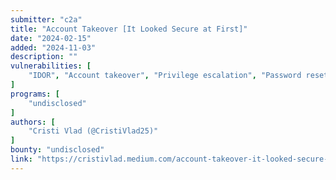 ```yaml
---
submitter: "c2a"
title: "Account Takeover [It Looked Secure at First]"
date: "2024-02-15"
added: "2024-11-03"
description: ""
vulnerabilities: [
    "IDOR", "Account takeover", "Privilege escalation", "Password reset"
]
programs: [
    "undisclosed"
]
authors: [
    "Cristi Vlad (@CristiVlad25)"
]
bounty: "undisclosed"
link: "https://cristivlad.medium.com/account-takeover-it-looked-secure-at-first-f14a31cb7f5c"
---
```




